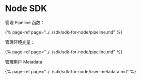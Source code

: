# Node SDK

管理 Pipeline 函数：

{% page-ref page="../../sdk/sdk-for-node/pipeline.md" %}

管理环境变量：

{% page-ref page="../../sdk/sdk-for-node/pipeline.md" %}

管理用户 Metadata

{% page-ref page="../../sdk/sdk-for-node/user-metadata.md" %}



